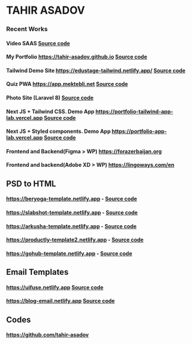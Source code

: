 # TAHIR ASADOV

### **Recent Works**

  #### **Video SAAS** **[Source code](https://github.com/tahir-asadov/Video/)**
  #### **My Portfolio** https://tahir-asadov.github.io **[Source code](https://github.com/tahir-asadov/tahir-asadov.github.io)**
  #### **Tailwind Demo Site** https://edustage-tailwind.netlify.app/ **[Source code](https://github.com/tahir-asadov/edustage-tailwind)**
  #### **Quiz PWA** https://app.mektebli.net **[Source code](https://github.com/tahir-asadov/Mektebli-Quiz)**
  #### **Photo Site (Laravel 8)** **[Source code](https://github.com/tahir-asadov/Region-Photo-Site)**
  #### **Next JS + Tailwind CSS. Demo App** https://portfolio-tailwind-app-lab.vercel.app **[Source code](https://github.com/tahir-asadov/Portfolio-Tailwind-App-Lab)**
  #### **Next JS + Styled components. Demo App** https://portfolio-app-lab.vercel.app  **[Source code](https://github.com/tahir-asadov/Portfolio---App-Lab)**
  #### **Frontend and Backend(Figma > WP)** https://forazerbaijan.org
  #### **Frontend and backend(Adobe XD > WP)** https://lingoways.com/en


## **PSD to HTML**
  #### https://beryoga-template.netlify.app  - **[Source code](https://github.com/tahir-asadov/beryoga)**
  #### https://slabshot-template.netlify.app  - **[Source code](https://github.com/tahir-asadov/slab-shot)**
  #### https://arkusha-template.netlify.app  - **[Source code](https://github.com/tahir-asadov/creative-agency-arkusha-)**
  #### https://productly-template2.netlify.app  - **[Source code](https://github.com/tahir-asadov/Productly)**
  ####  https://gohub-template.netlify.app - **[Source code](https://github.com/tahir-asadov/GoHub-Landing-Page)**

## **Email Templates**
  #### https://uifuse.netlify.app  **[Source code](https://github.com/tahir-asadov/agency-email-template)**
  #### https://blog-email.netlify.app  **[Source code](https://github.com/tahir-asadov/blog-email-template)**

## **Codes**
  #### https://github.com/tahir-asadov

<!-- ### My website
  #### https://tahirasadov.com/ -->
<!--  -->
